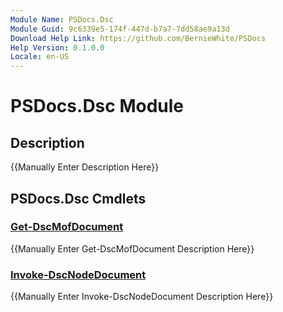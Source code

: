 ```yaml
---
Module Name: PSDocs.Dsc
Module Guid: 9c6339e5-174f-447d-b7a7-7dd58ae9a13d
Download Help Link: https://github.com/BernieWhite/PSDocs
Help Version: 0.1.0.0
Locale: en-US
---
```


# PSDocs.Dsc Module

## Description

{{Manually Enter Description Here}}

## PSDocs.Dsc Cmdlets

### [Get-DscMofDocument](Get-DscMofDocument.md)

{{Manually Enter Get-DscMofDocument Description Here}}

### [Invoke-DscNodeDocument](Invoke-DscNodeDocument.md)

{{Manually Enter Invoke-DscNodeDocument Description Here}}
